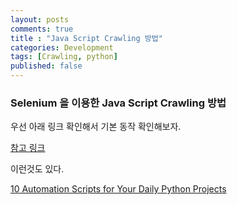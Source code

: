 ```yaml
---
layout: posts
comments: true
title : "Java Script Crawling 방법"
categories: Development
tags: [Crawling, python]
published: false
---
```


### Selenium 을 이용한 Java Script Crawling 방법

우선 아래 링크 확인해서 기본 동작 확인해보자.

[참고 링크](https://blog.naver.com/so4380/222712620921)

이런것도 있다. 

[10 Automation Scripts for Your Daily Python Projects](https://python.plainenglish.io/10-automation-scripts-for-your-daily-python-projects-892a82be3f75)
